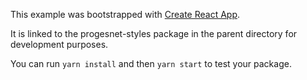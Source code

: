 This example was bootstrapped with [Create React App](https://github.com/facebook/create-react-app).

It is linked to the progesnet-styles package in the parent directory for development purposes.

You can run `yarn install` and then `yarn start` to test your package.
